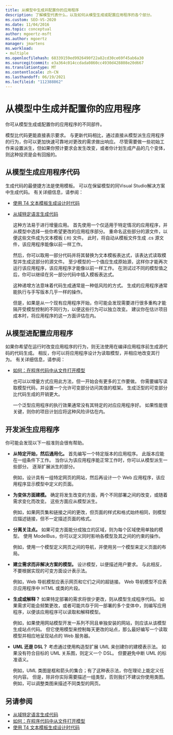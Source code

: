 ```yaml
---
title: 从模型中生成并配置你的应用程序
description: 了解模型代表什么，以及如何从模型生成或配置应用程序的各个部分。
ms.custom: SEO-VS-2020
ms.date: 11/04/2016
ms.topic: conceptual
author: mgoertz-msft
ms.author: mgoertz
manager: jmartens
ms.workload:
- multiple
ms.openlocfilehash: 68339159ed9926490f22a82cd30ce69f45ab6a30
ms.sourcegitcommit: e3a364c014ccdada0860cc4930d428808e20d667
ms.translationtype: MT
ms.contentlocale: zh-CN
ms.lasthandoff: 06/19/2021
ms.locfileid: "112388862"
---
```

# <a name="generate-and-configure-your-app-from-models"></a>从模型中生成并配置你的应用程序
你可从模型生成或配置你的应用程序的不同部件。

 模型比代码更能直接表示要求。 与更新代码相比，通过直接从模型派生应用程序的行为，你可以更加快速可靠地对更改的需求做出响应。 尽管需要做一些初始工作来设置派生，但如果你预计要求会发生改变，或者你计划生成产品的几个变体，则这种投资是会有回报的。

## <a name="generating-the-code-of-your-application-from-a-model"></a>从模型生成应用程序代码
 生成代码的最便捷方法是使用模板。 可以在保留模型的同Visual Studio解决方案中生成代码。 有关详细信息，请参阅：

- [使用 T4 文本模板生成设计时代码](../modeling/design-time-code-generation-by-using-t4-text-templates.md)

- [从域特定语言生成代码](../modeling/generating-code-from-a-domain-specific-language.md)

  这种方法易于进行增量应用。 首先使用一个仅适用于特定情况的应用程序，并从模型中选择一些你希望更改的应用程序部分。 重命名这些部分的源文件，以便这些文件成为文本模板 (.tt) 文件。 此时，将自动从模板文件生成 .cs 源文件，该应用程序能像以前一样工作。

  然后，你可以取用一部分代码并将其替换为文本模板表达式，该表达式读取模型并生成这部分的源文件。 至少模型的一个值应生成原始源，这样你才能再次运行该应用程序，该应用程序才能像以前一样工作。 在测试过不同的模型值之后，你可以继续在另一部分代码中插入模板表达式。

  这种递增方法意味着代码生成通常是一种低风险的方式。 生成的应用程序通常能执行与手写版本几乎一样的操作。

  但是，如果是从一个现有应用程序开始，你可能会发现需要进行很多重构才能隔开受模型控制的不同行为，以便这些行为可以独立改变。 建议你在估计项目成本时，将应用程序的这一方面评估在内。

## <a name="configuring-your-application-from-a-model"></a>从模型进配置应用程序
 如果你希望在运行时改变应用程序的行为，则无法使用在编译应用程序前生成源代码的代码生成。 相反，你可以将应用程序设计为读取模型，并相应地改变其行为。 有关详细信息，请参阅：

- [如何：在程序代码中从文件打开模型](../modeling/how-to-open-a-model-from-file-in-program-code.md)

  也可以以增量方式应用此方法，但一开始会有更多的工作要做。 你需要编写读取模型代码，并设置一个允许可变部分访问其值的框架。 生成泛型的可变部分比代码生成的开销更大。

  一个泛型应用程序的执行效果通常没有其特定的对应应用程序好。 如果性能很关键，则你的项目计划应将这种风险评估在内。

## <a name="developing-a-derived-application"></a>开发派生应用程序
 你可能会发现以下一般准则会很有帮助。

- **从特定开始，然后通用化。** 首先编写一个特定版本的应用程序。 此版本应能在一组条件下工作。 当你认为该应用程序能正常工作时，你可以从模型派生一些部分。 逐渐扩展派生的部分。

     例如，设计具有一组特定网页的网站，然后再设计一个 Web 应用程序，该应用程序显示模型中定义的页面。

- **为变体方面建模。** 确定将发生改变的方面，两个不同部署之间的改变，或随着需求变化而改变。 这些方面应从模型派生。

     例如，如果网页集和链接之间的更改，但页面的样式和格式始终相同，则模型应描述链接，但不一定描述页面的格式。

- **分离关注点。** 如果可变方面能分成独立的区域，则为每个区域使用单独的模型。 使用 ModelBus，你可以定义同时影响各模型及其之间的约束的操作。

     例如，使用一个模型定义网页之间的导航，并使用另一个模型来定义页面的布局。

- **建立需求而非解决方案的模型。** 设计模型，以便描述用户要求。 与此相反，不要根据实现的可变方面设计表示法。

     例如，Web 导航模型应表示网页和它们之间的超链接。 Web 导航模型不应表示应用程序中 HTML 或类的片段。

- **生成或解释？** 如果特定部署的需求将很少更改，则从模型生成程序代码。 如果需求可能会频繁更改，或者可能共存于同一部署的多个变体中，则编写应用程序，以便该应用程序可以读取和解释模型。

     例如，如果使用网站模型开发一系列不同且单独安装的网站，则应该从该模型生成站点代码。 但它使用模型来控制每天更改的站点，那么最好编写一个读取模型并相应地呈现站点的 Web 服务器。

- **UML 还是 DSL？** 考虑通过使用构造型扩展 UML 来创建你的建模表示法。 如果没有符合目标的 UML 关系图，则定义一个 DSL。 但要避免中断 UML 的标准语义。

     例如，UML 类图是框和箭头的集合；有了这种表示法，你在理论上能定义任何内容。 但是，除非你实际需要描述一组类型，否则我们不建议你使用类图。 例如，可以调整类图来描述不同类型的网页。

## <a name="see-also"></a>另请参阅

- [从域特定语言生成代码](../modeling/generating-code-from-a-domain-specific-language.md)
- [如何：在程序代码中从文件打开模型](../modeling/how-to-open-a-model-from-file-in-program-code.md)
- [使用 T4 文本模板生成设计时代码](../modeling/design-time-code-generation-by-using-t4-text-templates.md)
